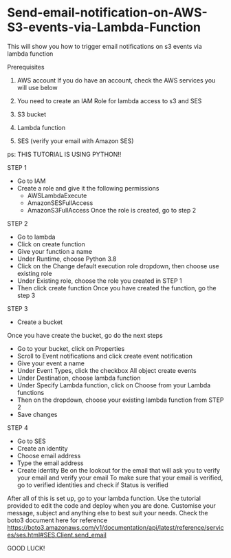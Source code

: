 # Send-email-notification-on-AWS-S3-events-via-Lambda-Function
This will show you how to trigger email notifications on s3 events via lambda function

Prerequisites
1. AWS account
If you do have an account, check the AWS services you will use below

1. You need to create an IAM Role for lambda access to s3 and SES
2. S3 bucket
3. Lambda function
4. SES (verify your email with Amazon SES)

ps: THIS TUTORIAL IS USING PYTHON!!


STEP 1

- Go to IAM
- Create a role and give it the following permissions 
  * AWSLambdaExecute
  * AmazonSESFullAccess
  * AmazonS3FullAccess
Once the role is created, go to step 2

STEP 2

- Go to lambda
- Click on create function
- Give your function a name
- Under Runtime, choose Python 3.8
- Click on the Change default execution role dropdown, then choose use existing role
- Under Existing role, choose the role you created in STEP 1
- Then click create function
Once you have created the function, go the step 3

STEP 3
- Create a bucket

Once you have create the bucket, go do the next steps
- Go to your bucket, click on Properties
- Scroll to Event notifications and click create event notification
- Give your event a name
- Under Event Types, click the checkbox All object create events
- Under Destination, choose lambda function
- Under Specify Lambda function, click on Choose from your Lambda functions
- Then on the dropdown, choose your existing lambda function from STEP 2
- Save changes


STEP 4
- Go to SES
- Create an identity
- Choose email address
- Type the email address 
- Create identity
Be on the lookout for the email that will ask you to verify your email and verify your email
To make sure that your email is verified, go to verified identities and check if Status is verified


After all of this is set up, go to your lambda function.
Use the tutorial provided to edit the code and deploy when you are done. Customise your message, subject and anything else to best suit your needs. Check the boto3 document here for reference https://boto3.amazonaws.com/v1/documentation/api/latest/reference/services/ses.html#SES.Client.send_email


GOOD LUCK!
